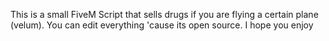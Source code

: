This is a small FiveM Script that sells drugs if you are flying a certain plane (velum).
You can edit everything 'cause its open source.
I hope you enjoy
